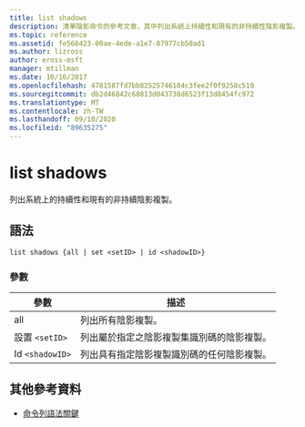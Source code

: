 ```yaml
---
title: list shadows
description: 清單陰影命令的參考文章，其中列出系統上持續性和現有的非持續性陰影複製。
ms.topic: reference
ms.assetid: fe568423-00ae-4ede-a1e7-07977cb50ad1
ms.author: lizross
author: eross-msft
manager: mtillman
ms.date: 10/16/2017
ms.openlocfilehash: 4781587fd7bb82525746184c3fee2f0f9258c510
ms.sourcegitcommit: db2d46842c68813d043738d6523f13d8454fc972
ms.translationtype: MT
ms.contentlocale: zh-TW
ms.lasthandoff: 09/10/2020
ms.locfileid: "89635275"
---
```

# <a name="list-shadows"></a>list shadows

列出系統上的持續性和現有的非持續陰影複製。

## <a name="syntax"></a>語法

```
list shadows {all | set <setID> | id <shadowID>}
```

### <a name="parameters"></a>參數

| 參數 | 描述 |
| ---------- | ---------- |
| all | 列出所有陰影複製。 |
| 設置 `<setID>` | 列出屬於指定之陰影複製集識別碼的陰影複製。 |
| Id `<shadowID>` | 列出具有指定陰影複製識別碼的任何陰影複製。 |

## <a name="additional-references"></a>其他參考資料

- [命令列語法關鍵](command-line-syntax-key.md)